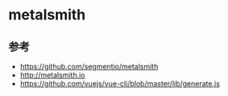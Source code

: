 # metalsmith





## 参考
- https://github.com/segmentio/metalsmith
- http://metalsmith.io
- https://github.com/vuejs/vue-cli/blob/master/lib/generate.js
